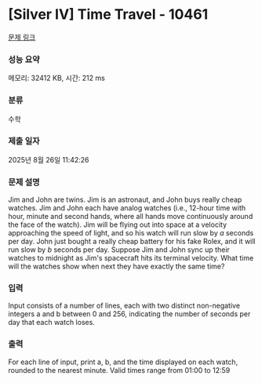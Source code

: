 # [Silver IV] Time Travel - 10461 

[문제 링크](https://www.acmicpc.net/problem/10461) 

### 성능 요약

메모리: 32412 KB, 시간: 212 ms

### 분류

수학

### 제출 일자

2025년 8월 26일 11:42:26

### 문제 설명

<p>Jim and John are twins. Jim is an astronaut, and John buys really cheap watches. Jim and John each have analog watches (i.e., 12-hour time with hour, minute and second hands, where all hands move continuously around the face of the watch). Jim will be flying out into space at a velocity approaching the speed of light, and so his watch will run slow by <em>a</em> seconds per day. John just bought a really cheap battery for his fake Rolex, and it will run slow by <em>b</em> seconds per day. Suppose Jim and John sync up their watches to midnight as Jim's spacecraft hits its terminal velocity. What time will the watches show when next they have exactly the same time?</p>

### 입력 

 <p>Input consists of a number of lines, each with two distinct non-negative integers a and b between 0 and 256, indicating the number of seconds per day that each watch loses.</p>

### 출력 

 <p>For each line of input, print a, b, and the time displayed on each watch, rounded to the nearest minute. Valid times range from 01:00 to 12:59</p>

